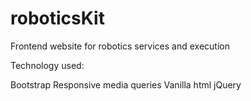 # roboticsKit
Frontend website for robotics services and execution

Technology used:

Bootstrap
Responsive media queries
Vanilla html
jQuery
